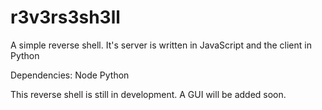 # r3v3rs3sh3ll
A simple reverse shell. It's server is written in JavaScript and the client in Python


Dependencies:
Node
Python


This reverse shell is still in development. A GUI will be added soon.

